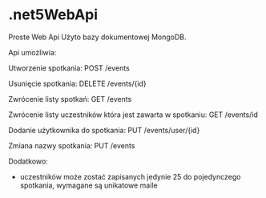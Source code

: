 # .net5WebApi
Proste Web Api 
Użyto bazy dokumentowej MongoDB.

Api umożliwia: 

Utworzenie spotkania:
POST /events

Usunięcie spotkania:
DELETE /events/{id}

Zwrócenie listy spotkań:
GET /events

Zwrócenie listy uczestników która jest zawarta w spotkaniu:
GET /events/id

Dodanie użytkownika do spotkania:
PUT /events/user/{id}

Zmiana nazwy spotkania:
PUT /events

Dodatkowo:
- uczestników może zostać zapisanych jedynie 25 do pojedynczego spotkania, wymagane są unikatowe maile
